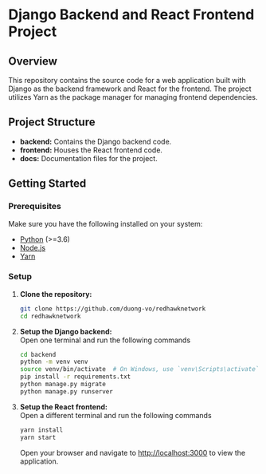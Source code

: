 # Django Backend and React Frontend Project

## Overview
This repository contains the source code for a web application built with Django as the backend framework and React for the frontend. The project utilizes Yarn as the package manager for managing frontend dependencies.

## Project Structure
- **backend:** Contains the Django backend code.
- **frontend:** Houses the React frontend code.
- **docs:** Documentation files for the project.

## Getting Started

### Prerequisites
Make sure you have the following installed on your system:
- [Python](https://www.python.org/downloads/release/python-3100/) (>=3.6)
- [Node.js](https://nodejs.org/en/download/)
- [Yarn](https://classic.yarnpkg.com/lang/en/docs/install/#mac-stable)

### Setup
1. **Clone the repository:**
   ```bash
   git clone https://github.com/duong-vo/redhawknetwork
   cd redhawknetwork
   ```
2. **Setup the Django backend:**\
    Open one terminal and run the following commands
    ```bash
    cd backend
    python -m venv venv
    source venv/bin/activate  # On Windows, use `venv\Scripts\activate`
    pip install -r requirements.txt
    python manage.py migrate
    python manage.py runserver
    ```
3. **Setup the React frontend:**\
    Open a different terminal and run the following commands
    ```bash
    yarn install
    yarn start
    ```
    Open your browser and navigate to [http://localhost:3000](http://localhost:3000) to view the application.
